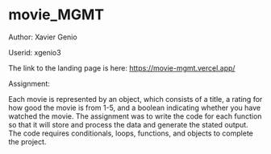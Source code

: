 # movie_MGMT

Author: Xavier Genio

Userid: xgenio3

The link to the landing page is here: https://movie-mgmt.vercel.app/


Assignment: 

Each movie is represented by an object, which consists of a title, a rating for how good the movie is from 1-5, and a boolean indicating whether you have watched the movie.
The assignment was to write the code for each function so that it will store and process the data and generate the stated output. 
The code requires conditionals, loops, functions, and objects to complete the project. 
